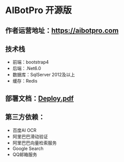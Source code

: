 # AIBotPro 开源版
## 作者运营地址：https://aibotpro.com
## 技术栈
* 前端：bootstrap4
* 后端：.Net6.0
* 数据库：SqlServer 2012及以上
* 缓存：Redis
## 部署文档：[Deploy.pdf](https://github.com/MayDay-wpf/AIBotPublic/blob/main/Deploy.pdf)
## 第三方依赖：
* 百度AI OCR
* 阿里巴巴滑动验证
* 阿里巴巴向量检索服务
* Google Search
* QQ邮箱服务
